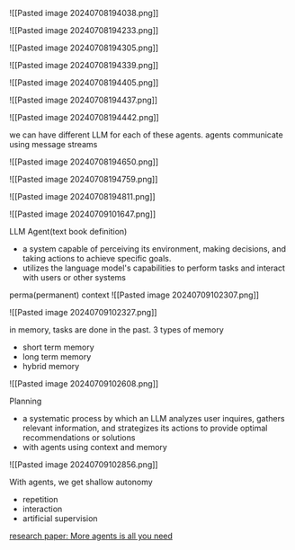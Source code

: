 ![[Pasted image 20240708194038.png]]

![[Pasted image 20240708194233.png]]


![[Pasted image 20240708194305.png]]

![[Pasted image 20240708194339.png]]

![[Pasted image 20240708194405.png]]

![[Pasted image 20240708194437.png]]

![[Pasted image 20240708194442.png]]

we can have different LLM for each of these agents.
agents communicate using message streams


![[Pasted image 20240708194650.png]]

![[Pasted image 20240708194759.png]]



![[Pasted image 20240708194811.png]]


![[Pasted image 20240709101647.png]]

LLM Agent(text book definition)
- a system capable of perceiving its environment, making decisions, and taking actions to achieve specific goals.
- utilizes the language model's capabilities to perform tasks and interact with users or other systems 


perma(permanent) context
![[Pasted image 20240709102307.png]]

![[Pasted image 20240709102327.png]]

in memory, tasks are done in the past.
3 types of memory
- short term memory
- long term memory
- hybrid memory


![[Pasted image 20240709102608.png]]

Planning
- a systematic process by which an LLM analyzes user inquires, gathers relevant information, and strategizes its actions to provide optimal recommendations or solutions
- with agents using context and memory


![[Pasted image 20240709102856.png]]

With agents, we get shallow autonomy
- repetition
- interaction
- artificial supervision

[research paper: More agents is all you need](https://arxiv.org/pdf/2402.05120)
